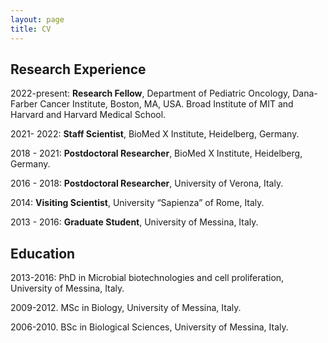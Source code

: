 ```yaml
---
layout: page
title: CV
---
```


## Research Experience

2022-present: **Research Fellow**, Department of Pediatric Oncology, Dana-Farber Cancer Institute, Boston, MA, USA. Broad Institute of MIT and Harvard and Harvard Medical School.

2021- 2022: **Staff Scientist**, BioMed X Institute, Heidelberg, Germany.

2018 - 2021: **Postdoctoral Researcher**, BioMed X Institute, Heidelberg, Germany.

2016 - 2018: **Postdoctoral Researcher**, University of Verona, Italy.

2014: **Visiting Scientist**, University “Sapienza” of Rome, Italy.

2013 - 2016: **Graduate Student**, University of Messina, Italy.

## Education

2013-2016: PhD in Microbial biotechnologies and cell proliferation, University of Messina, Italy.  

2009-2012. MSc in Biology, University of Messina, Italy.  

2006-2010. BSc in Biological Sciences, University of Messina, Italy.

